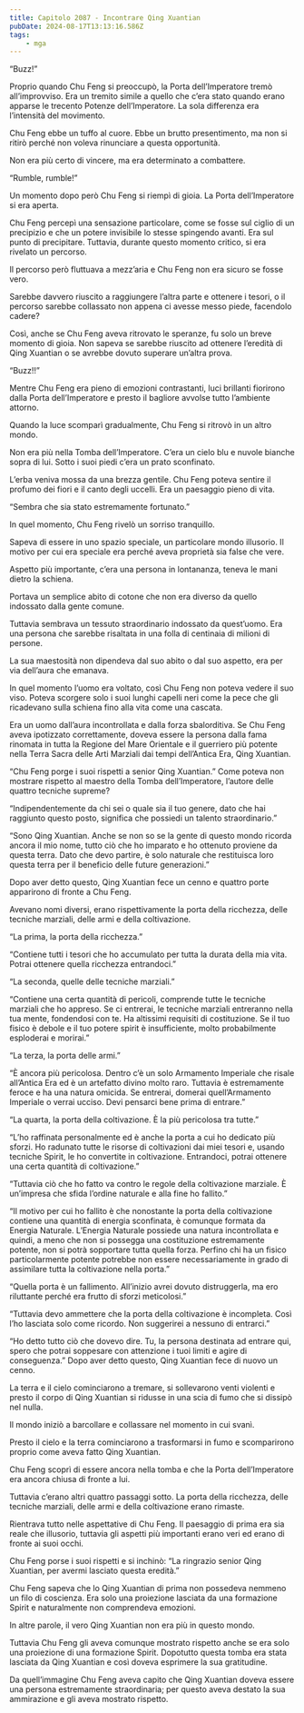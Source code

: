 ```yaml
---
title: Capitolo 2087 - Incontrare Qing Xuantian
pubDate: 2024-08-17T13:13:16.586Z
tags:
    - mga
---
```





“Buzz!”


Proprio quando Chu Feng si preoccupò, la Porta dell’Imperatore tremò all’improvviso. Era un tremito simile a quello che c’era stato quando erano apparse le trecento Potenze dell’Imperatore. La sola differenza era l’intensità del movimento.


Chu Feng ebbe un tuffo al cuore. Ebbe un brutto presentimento, ma non si ritirò perché non voleva rinunciare a questa opportunità.


Non era più certo di vincere, ma era determinato a combattere.

“Rumble, rumble!”


Un momento dopo però Chu Feng si riempì di gioia. La Porta dell’Imperatore si era aperta.


Chu Feng percepì una sensazione particolare, come se fosse sul ciglio di un precipizio e che un potere invisibile lo stesse spingendo avanti. Era sul punto di precipitare. Tuttavia, durante questo momento critico, si era rivelato un percorso.


Il percorso però fluttuava a mezz’aria e Chu Feng non era sicuro se fosse vero.


Sarebbe davvero riuscito a raggiungere l’altra parte e ottenere i tesori, o il percorso sarebbe collassato non appena ci avesse messo piede, facendolo cadere?


Così, anche se Chu Feng aveva ritrovato le speranze, fu solo un breve momento di gioia. Non sapeva se sarebbe riuscito ad ottenere l’eredità di Qing Xuantian o se avrebbe dovuto superare un’altra prova.


“Buzz!!”


Mentre Chu Feng era pieno di emozioni contrastanti, luci brillanti fiorirono dalla Porta dell’Imperatore e presto il bagliore avvolse tutto l’ambiente attorno.


Quando la luce scomparì gradualmente, Chu Feng si ritrovò in un altro mondo.


Non era più nella Tomba dell’Imperatore. C’era un cielo blu e nuvole bianche sopra di lui. Sotto i suoi piedi c’era un prato sconfinato.


L’erba veniva mossa da una brezza gentile. Chu Feng poteva sentire il profumo dei fiori e il canto degli uccelli. Era un paesaggio pieno di vita.

“Sembra che sia stato estremamente fortunato.”


In quel momento, Chu Feng rivelò un sorriso tranquillo.


Sapeva di essere in uno spazio speciale, un particolare mondo illusorio. Il motivo per cui era speciale era perché aveva proprietà sia false che vere.

Aspetto più importante, c’era una persona in lontananza, teneva le mani dietro la schiena.


Portava un semplice abito di cotone che non era diverso da quello indossato dalla gente comune.


Tuttavia sembrava un tessuto straordinario indossato da quest’uomo. Era una persona che sarebbe risaltata in una folla di centinaia di milioni di persone.


La sua maestosità non dipendeva dal suo abito o dal suo aspetto, era per via dell’aura che emanava.


In quel momento l’uomo era voltato, così Chu Feng non poteva vedere il suo viso. Poteva scorgere solo i suoi lunghi capelli neri come la pece che gli ricadevano sulla schiena fino alla vita come una cascata.


Era un uomo dall’aura incontrollata e dalla forza sbalorditiva. Se Chu Feng aveva ipotizzato correttamente, doveva essere la persona dalla fama rinomata in tutta la Regione del Mare Orientale e il guerriero più potente nella Terra Sacra delle Arti Marziali dai tempi dell’Antica Era, Qing Xuantian.


“Chu Feng porge i suoi rispetti a senior Qing Xuantian.” Come poteva non mostrare rispetto al maestro della Tomba dell’Imperatore, l’autore delle quattro tecniche supreme?


“Indipendentemente da chi sei o quale sia il tuo genere, dato che hai raggiunto questo posto, significa che possiedi un talento straordinario.”


“Sono Qing Xuantian. Anche se non so se la gente di questo mondo ricorda ancora il mio nome, tutto ciò che ho imparato e ho ottenuto proviene da questa terra. Dato che devo partire, è solo naturale che restituisca loro questa terra per il beneficio delle future generazioni.”


Dopo aver detto questo, Qing Xuantian fece un cenno e quattro porte apparirono di fronte a Chu Feng.


Avevano nomi diversi, erano rispettivamente la porta della ricchezza, delle tecniche marziali, delle armi e della coltivazione.

“La prima, la porta della ricchezza.”


“Contiene tutti i tesori che ho accumulato per tutta la durata della mia vita. Potrai ottenere quella ricchezza entrandoci.”


“La seconda, quelle delle tecniche marziali.”

“Contiene una certa quantità di pericoli, comprende tutte le tecniche marziali che ho appreso. Se ci entrerai, le tecniche marziali entreranno nella tua mente, fondendosi con te. Ha altissimi requisiti di costituzione. Se il tuo fisico è debole e il tuo potere spirit è insufficiente, molto probabilmente esploderai e morirai.”


“La terza, la porta delle armi.”

“È ancora più pericolosa. Dentro c’è un solo Armamento Imperiale che risale all’Antica Era ed è un artefatto divino molto raro. Tuttavia è estremamente feroce e ha una natura omicida. Se entrerai, domerai quell’Armamento Imperiale o verrai ucciso. Devi pensarci bene prima di entrare.”


“La quarta, la porta della coltivazione. È la più pericolosa tra tutte.”


“L’ho raffinata personalmente ed è anche la porta a cui ho dedicato più sforzi. Ho radunato tutte le risorse di coltivazioni dai miei tesori e, usando tecniche Spirit, le ho convertite in coltivazione. Entrandoci, potrai ottenere una certa quantità di coltivazione.”

“Tuttavia ciò che ho fatto va contro le regole della coltivazione marziale. È un’impresa che sfida l’ordine naturale e alla fine ho fallito.”

“Il motivo per cui ho fallito è che nonostante la porta della coltivazione contiene una quantità di energia sconfinata, è comunque formata da Energia Naturale. L’Energia Naturale possiede una natura incontrollata e quindi, a meno che non si possegga una costituzione estremamente potente, non si potrà sopportare tutta quella forza. 
Perfino chi ha un fisico particolarmente potente potrebbe non essere necessariamente in grado di assimilare tutta la coltivazione nella porta.”

“Quella porta è un fallimento. All’inizio avrei dovuto distruggerla, ma ero riluttante perché era frutto di sforzi meticolosi.”

“Tuttavia devo ammettere che la porta della coltivazione è incompleta. Così l’ho lasciata solo come ricordo. Non suggerirei a nessuno di entrarci.”


“Ho detto tutto ciò che dovevo dire. Tu, la persona destinata ad entrare qui, spero che potrai soppesare con attenzione i tuoi limiti e agire di conseguenza.” Dopo aver detto questo, Qing Xuantian fece di nuovo un cenno.

La terra e il cielo cominciarono a tremare, si sollevarono venti violenti e presto il corpo di Qing Xuantian si ridusse in una scia di fumo che si dissipò nel nulla.


Il mondo iniziò a barcollare e collassare nel momento in cui svanì.


Presto il cielo e la terra cominciarono a trasformarsi in fumo e scomparirono proprio come aveva fatto Qing Xuantian.


Chu Feng scoprì di essere ancora nella tomba e che la Porta dell’Imperatore era ancora chiusa di fronte a lui.


Tuttavia c’erano altri quattro passaggi sotto. La porta della ricchezza, delle tecniche marziali, delle armi e della coltivazione erano rimaste.


Rientrava tutto nelle aspettative di Chu Feng. Il paesaggio di prima era sia reale che illusorio, tuttavia gli aspetti più importanti erano veri ed erano di fronte ai suoi occhi.


Chu Feng porse i suoi rispetti e si inchinò: “La ringrazio senior Qing Xuantian, per avermi lasciato questa eredità.”


Chu Feng sapeva che lo Qing Xuantian di prima non possedeva nemmeno un filo di coscienza. Era solo una proiezione lasciata da una formazione Spirit e naturalmente non comprendeva emozioni.

In altre parole, il vero Qing Xuantian non era più in questo mondo.


Tuttavia Chu Feng gli aveva comunque mostrato rispetto anche se era solo una proiezione di una formazione Spirit. Dopotutto questa tomba era stata lasciata da Qing Xuantian e così doveva esprimere la sua gratitudine.


Da quell’immagine Chu Feng aveva capito che Qing Xuantian doveva essere una persona estremamente straordinaria; per questo aveva destato la sua ammirazione e gli aveva mostrato rispetto.

